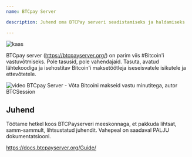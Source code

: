 ```yaml
---
name: BTCpay Server

description: Juhend oma BTCPay serveri seadistamiseks ja haldamiseks

---
```


![kaas](assets/cover.webp)

BTCpay server (https://btcpayserver.org/) on parim viis #Bitcoin'i vastuvõtmiseks. Pole tasusid, pole vahendajaid. Tasuta, avatud lähtekoodiga ja isehostitav Bitcoin'i maksetöötleja iseseisvatele isikutele ja ettevõtetele.

![video](https://youtu.be/KqsM-n-e4aY)
BTCpay Server - Võta Bitcoini makseid vastu minutitega, autor BTCSession

## Juhend

Töötame hetkel koos BTCPayserveri meeskonnaga, et pakkuda lihtsat, samm-sammult, lihtsustatud juhendit. Vahepeal on saadaval PALJU dokumentatsiooni.

https://docs.btcpayserver.org/Guide/